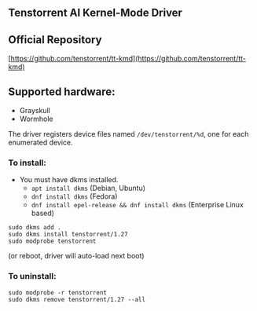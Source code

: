 ## Tenstorrent AI Kernel-Mode Driver

## Official Repository

[https://github.com/tenstorrent/tt-kmd](https://github.com/tenstorrent/tt-kmd)

## Supported hardware:
* Grayskull
* Wormhole

The driver registers device files named `/dev/tenstorrent/%d`, one for each enumerated device.

### To install:

* You must have dkms installed.
    * `apt install dkms` (Debian, Ubuntu)
    * `dnf install dkms` (Fedora)
    * `dnf install epel-release && dnf install dkms` (Enterprise Linux based)
```
sudo dkms add .
sudo dkms install tenstorrent/1.27
sudo modprobe tenstorrent
```
(or reboot, driver will auto-load next boot)

### To uninstall:
```
sudo modprobe -r tenstorrent
sudo dkms remove tenstorrent/1.27 --all
```

